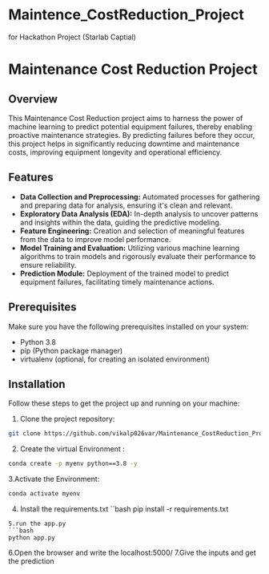 # Maintence_CostReduction_Project
for Hackathon Project (Starlab Captial)



# Maintenance Cost Reduction Project

## Overview
This Maintenance Cost Reduction project aims to harness the power of machine learning to predict potential equipment failures, thereby enabling proactive maintenance strategies. By predicting failures before they occur, this project helps in significantly reducing downtime and maintenance costs, improving equipment longevity and operational efficiency.

## Features
- **Data Collection and Preprocessing:** Automated processes for gathering and preparing data for analysis, ensuring it's clean and relevant.
- **Exploratory Data Analysis (EDA):** In-depth analysis to uncover patterns and insights within the data, guiding the predictive modeling.
- **Feature Engineering:** Creation and selection of meaningful features from the data to improve model performance.
- **Model Training and Evaluation:** Utilizing various machine learning algorithms to train models and rigorously evaluate their performance to ensure reliability.
- **Prediction Module:** Deployment of the trained model to predict equipment failures, facilitating timely maintenance actions.

## Prerequisites
Make sure you have the following prerequisites installed on your system:
- Python 3.8
- pip (Python package manager)
- virtualenv (optional, for creating an isolated environment)

## Installation
Follow these steps to get the project up and running on your machine:

1. Clone the project repository:
```bash
git clone https://github.com/vikalp026var/Maintenance_CostReduction_Project.git
```
2. Create the virtual Environment :
```bash
conda create -p myenv python==3.8 -y
```
3.Activate the Environment:
```bash
conda activate myenv
```
4. Install the requirements.txt
``bash
pip install -r requirements.txt
```
5.run the app.py
```bash
python app.py
```
6.Open the browser and write the localhost:5000/
7.Give the inputs and get the prediction 

